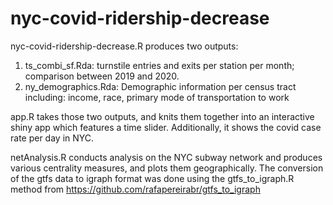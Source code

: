 # nyc-covid-ridership-decrease

nyc-covid-ridership-decrease.R produces two outputs:
1) ts_combi_sf.Rda: turnstile entries and exits per station per month; comparison between 2019 and 2020.
2) ny_demographics.Rda: Demographic information per census tract including: income, race, primary mode of transportation to work 

app.R takes those two outputs, and knits them together into an interactive shiny app which features a time slider. Additionally, it shows the covid case rate per day in NYC.

netAnalysis.R conducts analysis on the NYC subway network and produces various centrality measures, and plots them geographically. The conversion of the gtfs data to igraph format was done using the gtfs_to_igraph.R method from https://github.com/rafapereirabr/gtfs_to_igraph
